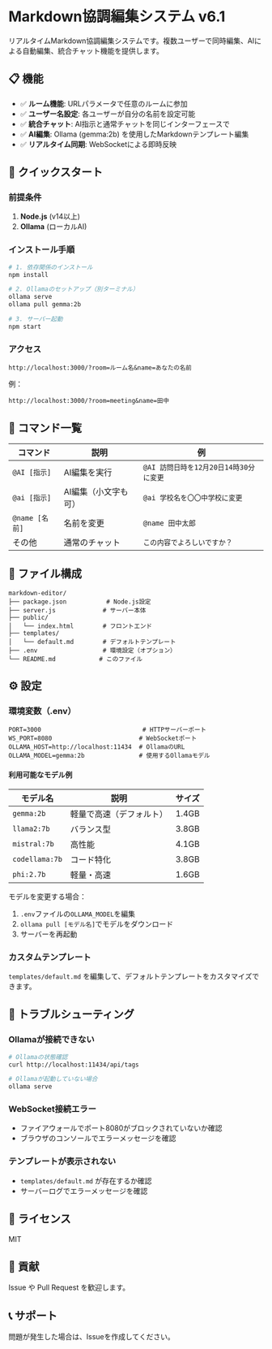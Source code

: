 # Markdown協調編集システム v6.1

リアルタイムMarkdown協調編集システムです。複数ユーザーで同時編集、AIによる自動編集、統合チャット機能を提供します。

## 📋 機能

- ✅ **ルーム機能**: URLパラメータで任意のルームに参加
- ✅ **ユーザー名設定**: 各ユーザーが自分の名前を設定可能
- ✅ **統合チャット**: AI指示と通常チャットを同じインターフェースで
- ✅ **AI編集**: Ollama (gemma:2b) を使用したMarkdownテンプレート編集
- ✅ **リアルタイム同期**: WebSocketによる即時反映

## 🚀 クイックスタート

### 前提条件

1. **Node.js** (v14以上)
2. **Ollama** (ローカルAI)

### インストール手順

```bash
# 1. 依存関係のインストール
npm install

# 2. Ollamaのセットアップ（別ターミナル）
ollama serve
ollama pull gemma:2b

# 3. サーバー起動
npm start
```

### アクセス

```
http://localhost:3000/?room=ルーム名&name=あなたの名前
```

例：
```
http://localhost:3000/?room=meeting&name=田中
```

## 💬 コマンド一覧

| コマンド | 説明 | 例 |
|---------|------|-----|
| `@AI [指示]` | AI編集を実行 | `@AI 訪問日時を12月20日14時30分に変更` |
| `@ai [指示]` | AI編集（小文字も可） | `@ai 学校名を〇〇中学校に変更` |
| `@name [名前]` | 名前を変更 | `@name 田中太郎` |
| その他 | 通常のチャット | `この内容でよろしいですか？` |

## 📁 ファイル構成

```
markdown-editor/
├── package.json           # Node.js設定
├── server.js             # サーバー本体
├── public/
│   └── index.html        # フロントエンド
├── templates/
│   └── default.md        # デフォルトテンプレート
├── .env                  # 環境設定（オプション）
└── README.md            # このファイル
```

## ⚙️ 設定

### 環境変数（.env）

```env
PORT=3000                            # HTTPサーバーポート
WS_PORT=8080                        # WebSocketポート
OLLAMA_HOST=http://localhost:11434  # OllamaのURL
OLLAMA_MODEL=gemma:2b               # 使用するOllamaモデル
```

#### 利用可能なモデル例

| モデル名 | 説明 | サイズ |
|---------|------|--------|
| `gemma:2b` | 軽量で高速（デフォルト） | 1.4GB |
| `llama2:7b` | バランス型 | 3.8GB |
| `mistral:7b` | 高性能 | 4.1GB |
| `codellama:7b` | コード特化 | 3.8GB |
| `phi:2.7b` | 軽量・高速 | 1.6GB |

モデルを変更する場合：
1. `.env`ファイルの`OLLAMA_MODEL`を編集
2. `ollama pull [モデル名]`でモデルをダウンロード
3. サーバーを再起動

### カスタムテンプレート

`templates/default.md` を編集して、デフォルトテンプレートをカスタマイズできます。

## 🔧 トラブルシューティング

### Ollamaが接続できない

```bash
# Ollamaの状態確認
curl http://localhost:11434/api/tags

# Ollamaが起動していない場合
ollama serve
```

### WebSocket接続エラー

- ファイアウォールでポート8080がブロックされていないか確認
- ブラウザのコンソールでエラーメッセージを確認

### テンプレートが表示されない

- `templates/default.md` が存在するか確認
- サーバーログでエラーメッセージを確認

## 📝 ライセンス

MIT

## 🤝 貢献

Issue や Pull Request を歓迎します。

## 📞 サポート

問題が発生した場合は、Issueを作成してください。